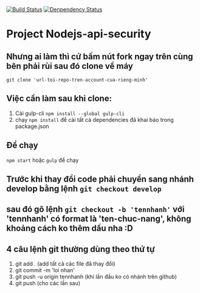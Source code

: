 [![Build Status](https://travis-ci.org/hong-duc/nodejs-api-security.svg?branch=master)](https://travis-ci.org/hong-duc/nodejs-api-security) [![Denpendency Status](https://david-dm.org/hong-duc/nodejs-api-security.svg)](https://david-dm.org/hong-duc/nodejs-api-security.svg)

# Project Nodejs-api-security

## Nhưng ai làm thì cứ bấm nút fork ngay trên cùng bên phải rùi sau đó clone về máy
`git clone 'url-toi-repo-tren-account-cua-rieng-minh'`

## Việc cần làm sau khi clone:
1. Cài gulp-cli `npm install --global gulp-cli`
2. chạy `npm install` để cài tất cả dependencies đã khai báo trong package.json

## Để chạy
`npm start` hoặc `gulp` để chạy

## Trước khi thay đổi code phải chuyển sang nhánh develop bằng lệnh `git checkout develop`
## sau đó gõ lệnh `git checkout -b 'tennhanh'` với 'tennhanh' có format là 'ten-chuc-nang', không khoảng cách ko thêm dấu nha :D

## 4 câu lệnh git thường dùng theo thứ tự
1. git add . (add tất cả các file đã thay đổi)
2. git commit -m 'loi nhan'
3. git push -u origin tennhanh (khi lần đầu ko có nhánh trên github)
4. git push (cho các lần sau)
